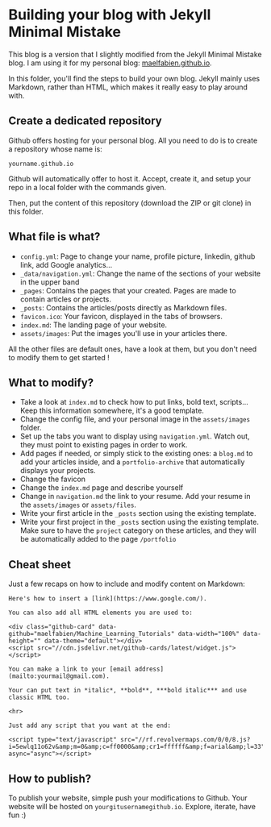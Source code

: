 # Building your blog with Jekyll Minimal Mistake

This blog is a version that I slightly modified from the Jekyll Minimal Mistake blog. I am using it for my personal blog: [maelfabien.github.io](maelfabien.github.io).

In this folder, you'll find the steps to build your own blog. Jekyll mainly uses Markdown, rather than HTML, which makes it really easy to play around with.

## Create a dedicated repository

Github offers hosting for your personal blog. All you need to do is to create a repository whose name is:

`yourname.github.io`

Github will automatically offer to host it. Accept, create it, and setup your repo in a local folder with the commands given.

Then, put the content of this repository (download the ZIP or git clone) in this folder.

## What file is what?

- `config.yml`: Page to change your name, profile picture, linkedin, github link, add Google analytics...
- `_data/navigation.yml`: Change the name of the sections of your website in the upper band
- `_pages`: Contains the pages that your created. Pages are made to contain articles or projects.
- `_posts`: Contains the articles/posts directly as Markdown files. 
- `favicon.ico`: Your favicon, displayed in the tabs of browsers.
- `index.md`: The landing page of your website.
- `assets/images`: Put the images you'll use in your articles there.

All the other files are default ones, have a look at them, but you don't need to modify them to get started !

## What to modify?

- Take a look at `index.md` to check how to put links, bold text, scripts... Keep this information somewhere, it's a good template.
- Change the config file, and your personal image in the `assets/images` folder.
- Set up the tabs you want to display using `navigation.yml`. Watch out, they must point to existing pages in order to work.
- Add pages if needed, or simply stick to the existing ones: a `blog.md` to add your articles inside, and a `portfolio-archive` that automatically displays your projects.
- Change the favicon
- Change the `index.md` page and describe yourself
- Change in `navigation.md` the link to your resume. Add your resume in the `assets/images` or `assets/files`.
- Write your first article in the `_posts` section using the existing template. 
- Write your first project in the `_posts` section using the existing template. Make sure to have the `project` category on these articles, and they will be automatically added to the page `/portfolio`

## Cheat sheet

Just a few recaps on how to include and modify content on Markdown:

```
Here's how to insert a [link](https://www.google.com/).

You can also add all HTML elements you are used to:

<div class="github-card" data-github="maelfabien/Machine_Learning_Tutorials" data-width="100%" data-height="" data-theme="default"></div>
<script src="//cdn.jsdelivr.net/github-cards/latest/widget.js"></script>

You can make a link to your [email address](mailto:yourmail@gmail.com).

Your can put text in *italic*, **bold**, ***bold italic*** and use classic HTML too.

<hr>

Just add any script that you want at the end:

<script type="text/javascript" src="//rf.revolvermaps.com/0/0/8.js?i=5ewlq11o62v&amp;m=0&amp;c=ff0000&amp;cr1=ffffff&amp;f=arial&amp;l=33" async="async"></script>
```

## How to publish?

To publish your website, simple push your modifications to Github. Your website will be hosted on `yourgitusernamegithub.io`. Explore, iterate, have fun :)